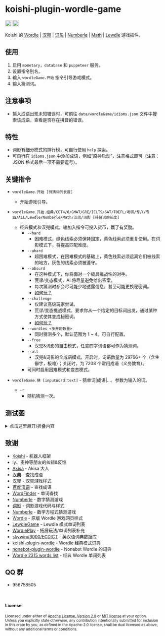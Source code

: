 # koishi-plugin-wordle-game

[<img alt="github" src="https://img.shields.io/badge/github-araea/wordle_game-8da0cb?style=for-the-badge&labelColor=555555&logo=github" height="20">](https://github.com/araea/koishi-plugin-wordle-game)
[<img alt="npm" src="https://img.shields.io/npm/v/koishi-plugin-wordle-game.svg?style=for-the-badge&color=fc8d62&logo=npm" height="20">](https://www.npmjs.com/package/koishi-plugin-wordle-game)

Koishi 的 [Wordle](https://www.nytimes.com/games/wordle/index.html) | [汉兜](https://handle.antfu.me/) | [词影](https://cy.surprising.studio/) | [Numberle](https://dduarte.github.io/numberle/) | [Math](https://numberle.org/) | [Lewdle](https://www.lewdlegame.com/App) 游戏插件。

## 使用

1. 启用 `monetary`，`database` 和 `puppeteer` 服务。
2. 设置指令别名。
3. 输入 `wordleGame.开始` 指令引导游戏模式。
4. 输入猜测词。

## 注意事项

- 输入成语出现未知错误时，可前往 `data/wordleGame/idioms.json` 文件中搜索该成语，查看是否存在拼音的错误。

## 特性

- 词影有细分模式的排行榜，可自行使用 `help` 探索。
- 可自行在 `idioms.json` 中添加成语，例如“原神启动”，注意格式即可（注意：JSON 格式最后一项不需要逗号）。

## 关键指令

- `wordleGame.开始 [待猜词的长度]`
  - 开始游戏引导。

- `wordleGame.开始.经典/CET4/6/GMAT/GRE/IELTS/SAT/TOEFL/考研/专八/专四/ALL/Lewdle/Numberle/Math/汉兜/词影 [待猜词的长度]`
  - 经典模式和汉兜模式，输加入指令可投入货币，赢了有奖励。
    - `--hard`
      - 困难模式，绿色线索必须保特固定，黄色线索必须重复使用。在词影模式下，将提高匹配难度。
    - `--uhard`
      - 超困难模式，在困难模式的基础上，黄色线索必须远离它们被线索的地方，灰色的线索必须被遵守。
    - `--absurd`
      - 在这种模式下，你将面对一个极具挑战性的对手。
      - 荒谬/变态模式，AI 将尽量避免给出答案。
      - 每次猜测时都会尽可能少地透露信息，甚至可能更换秘密词。
      - [如何玩？](https://qntm.org/absurdle)
    - `--challenge`
      - 仅建议高级玩家尝试。
      - 荒谬/变态挑战模式，要求你从一个给定的目标词出发，通过某种方式使其变成秘密词。
      - [如何玩？](https://qntm.org/challenge)
    - `--wordles <多开的数量>`
      - 同时猜测多个，默认范围为 1 ~ 4。可自行配置。
    - `--free`
      - 汉兜&词影的自由模式，任意四字词语都可作为猜测词。
    - `--all`
      - 汉兜&词影的全成语模式。开启时，词语数量为 29766+ 个（含生僻字，极难）；关闭时，为 7208 个常用成语（义务教育）。
    - 可同时启用困难模式和变态模式。

- `wordleGame.猜 [inputWord:text]` - 猜单词|成语|...，参数为输入的词。
  - `-r`
    - 随机猜测一次。

## 测试图

<details>
<summary>点击这里展开/折叠内容</summary>

### 经典模式

![image](https://github.com/araea/koishi-plugin-wordle-game/assets/120614554/dd55af6e-f38d-4f95-9bed-9d6ba967c429)

### 汉兜模式

![image](https://github.com/araea/koishi-plugin-wordle-game/assets/120614554/d968f7fe-544b-4d29-a825-8ae59109a50b)

### 词影模式

![image](https://github.com/araea/koishi-plugin-wordle-game/assets/120614554/b11d911b-f534-4800-aef6-e42ef184803c)
![image](https://github.com/araea/koishi-plugin-wordle-game/assets/120614554/45810d3f-732e-4338-9351-b21f4dd9a814)

### 方程式模式

![image](https://github.com/araea/koishi-plugin-wordle-game/assets/120614554/b792df4b-baa2-4453-83f6-6fb58784b921)

### 开始游戏引导

![image](https://github.com/araea/koishi-plugin-wordle-game/assets/120614554/80bb3c2b-d41c-44e0-8a4d-acd1845c1644)

### 查询进度

![image](https://github.com/araea/koishi-plugin-wordle-game/assets/120614554/65e28147-feef-4794-bbbb-9565c65cae36)

### 同时猜多个

![image](https://github.com/araea/koishi-plugin-wordle-game/assets/120614554/86db4fcf-9a6f-4b15-8c50-6f2d7ea017e3)

### 拼音速查表

![image](https://github.com/araea/koishi-plugin-wordle-game/assets/120614554/669c625a-9360-4d88-a0ec-01103e82d9f4)

### 查单词

#### 英译中

![image](https://github.com/araea/koishi-plugin-wordle-game/assets/120614554/c1913df7-1e1a-4324-a228-ed1679e4e330)

#### 英译英

![image](https://github.com/araea/koishi-plugin-wordle-game/assets/120614554/18f7806e-641c-4135-8255-73e139e7e427)

### 查成语

![image](https://github.com/araea/koishi-plugin-wordle-game/assets/120614554/76f88dd3-e0b1-48d4-bac7-6cafb0d996c7)

### 查询玩家记录

![image](https://github.com/araea/koishi-plugin-wordle-game/assets/120614554/a14dd774-4148-4a0e-b7bc-deab8180c919)

### 单词查找器

![image](https://github.com/araea/koishi-plugin-wordle-game/assets/120614554/4bad2757-8b49-4e39-b2b3-a311e6cfc08f)

### 排行榜引导

![image](https://github.com/araea/koishi-plugin-wordle-game/assets/120614554/9d87c34f-353c-49ed-a885-5ac8128dbd4a)


</details>

## 致谢

- [Koishi](https://koishi.chat/) - 机器人框架
- ly、麦神等朋友的纠错&反馈
- [Akisa](https://forum.koishi.xyz/u/akisa/summary) - Akisa 大人
- [汉典](https://www.zdic.net/) - 查找成语
- [汉兜](https://handle.antfu.me/) - 汉兜游戏样式
- [百度汉语](https://hanyu.baidu.com/) - 查找成语
- [WordFinder](https://wordword.org/) - 单词查找
- [Numberle](https://dduarte.github.io/numberle/) - 数字猜测游戏
- [词影](https://cy.surprising.studio/) - 词影游戏代码与样式
- [Numberle](https://numberle.org/) - 数学方程式猜测游戏
- [Wordle](https://www.nytimes.com/games/wordle/index.html) - 原版 Wordle 游戏网页样式
- [LewdleGame](https://www.lewdlegame.com/App) - Lewdle 模式单词列表
- [WordlePlay](https://wordleplay.com/wordle-games) - 拓展玩法/单词列表补充
- [skywind3000/ECDICT](https://github.com/skywind3000/ECDICT) - 英汉语词典数据库
- [koishi-plugin-wordle](https://www.npmjs.com/package/koishi-plugin-wordle) - Wordle 经典模式词典
- [nonebot-plugin-wordle](https://github.com/noneplugin/nonebot-plugin-wordle) - Nonebot Wordle 的词典
- [Wordle 2315 words list](https://gist.github.com/DevilXD/6ad6cc1fe37872d069a795edd51233b2#file-wordle_words-txt) - 经典 Wordle 单词列表

## QQ 群

- 956758505

<br>

#### License

<sup>
Licensed under either of <a href="LICENSE-APACHE">Apache License, Version
2.0</a> or <a href="LICENSE-MIT">MIT license</a> at your option.
</sup>

<br>

<sub>
Unless you explicitly state otherwise, any contribution intentionally submitted
for inclusion in this crate by you, as defined in the Apache-2.0 license, shall
be dual licensed as above, without any additional terms or conditions.
</sub>
